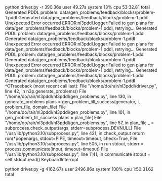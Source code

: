 python driver.py -r  390.36s user 49.27s system 13% cpu 53:32.81 total
Generated PDDL problem: data/gen_problems/feedback/blocks/problem-1.pddl
Generated data/gen_problems/feedback/blocks/problem-1.pddl
Unexpected Error occurred
ERROR:nl3pddl.logger:Failed to gen plans for data/gen_problems/feedback/blocks/problem-1.pddl, retrying...
Generated PDDL problem: data/gen_problems/feedback/blocks/problem-1.pddl
Generated data/gen_problems/feedback/blocks/problem-1.pddl
Unexpected Error occurred
ERROR:nl3pddl.logger:Failed to gen plans for data/gen_problems/feedback/blocks/problem-1.pddl, retrying...
Generated PDDL problem: data/gen_problems/feedback/blocks/problem-1.pddl
Generated data/gen_problems/feedback/blocks/problem-1.pddl
Unexpected Error occurred
ERROR:nl3pddl.logger:Failed to gen plans for data/gen_problems/feedback/blocks/problem-1.pddl, retrying...
Generated PDDL problem: data/gen_problems/feedback/blocks/problem-1.pddl
Generated data/gen_problems/feedback/blocks/problem-1.pddl
^CTraceback (most recent call last):
  File "/home/do/rair/nl3pddl/driver.py", line 42, in <module>
    n3p.generate_problems()
  File "/home/do/rair/nl3pddl/nl3pddl/gen_problems.py", line 130, in generate_problems
    plans = gen_problem_till_success(generator, i, problem_file, domain_file)
  File "/home/do/rair/nl3pddl/nl3pddl/gen_problems.py", line 101, in gen_problem_till_success
    plans = plan_file(
  File "/home/do/rair/nl3pddl/nl3pddl/gen_problems.py", line 57, in plan_file
    _ = subprocess.check_output(args, stderr=subprocess.DEVNULL)
  File "/usr/lib/python3.10/subprocess.py", line 421, in check_output
    return run(*popenargs, stdout=PIPE, timeout=timeout, check=True,
  File "/usr/lib/python3.10/subprocess.py", line 505, in run
    stdout, stderr = process.communicate(input, timeout=timeout)
  File "/usr/lib/python3.10/subprocess.py", line 1141, in communicate
    stdout = self.stdout.read()
KeyboardInterrupt

python driver.py -g  4162.67s user 2496.86s system 100% cpu 1:50:31.62 total

